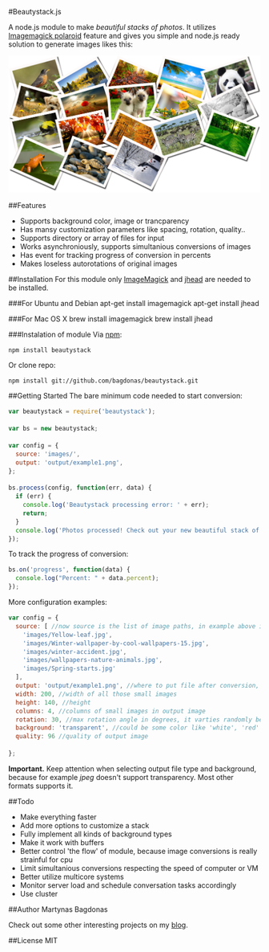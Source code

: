 #Beautystack.js

A node.js module to make *beautiful stacks of photos*. It utilizes [Imagemagick polaroid](http://www.imagemagick.org/Usage/transform/#polaroid) feature and gives you simple and node.js ready solution to generate images likes this:

![](https://raw.githubusercontent.com/bagdonas/beautystack/master/docs/images/example1.jpg)

##Features
- Supports background color, image or trancparency
- Has mansy customization parameters like spacing, rotation, quality..
- Supports directory or array of files for input
- Works asynchroniously, supports simultanious conversions of images
- Has event for tracking progress of conversion in percents
- Makes loseless autorotations of original images

##Installation
For this module only [ImageMagick](http://www.imagemagick.org/) and [jhead](http://www.sentex.net/~mwandel/jhead/) are needed to be installed.

###For Ubuntu and Debian
    apt-get install imagemagick
    apt-get install jhead

###For Mac OS X
    brew install imagemagick
    brew install jhead

###Instalation of module
Via [npm](http://www.npmjs.org/):

    npm install beautystack
    
Or clone repo:

    npm install git://github.com/bagdonas/beautystack.git

##Getting Started
The bare minimum code needed to start conversion:
```js
var beautystack = require('beautystack');

var bs = new beautystack;

var config = {
  source: 'images/',
  output: 'output/example1.png',
};

bs.process(config, function(err, data) {
  if (err) {
    console.log('Beautystack processing error: ' + err);
    return;
  }
  console.log('Photos processed! Check out your new beautiful stack of photos: ' + data.output);
});
```
To track the progress of conversion:
```js
bs.on('progress', function(data) {
  console.log("Percent: " + data.percent);
});
```
More configuration examples:
```js
var config = {
  source: [ //now source is the list of image paths, in example above it was directory
    'images/Yellow-leaf.jpg',
    'images/Winter-wallpaper-by-cool-wallpapers-15.jpg',
    'images/winter-accident.jpg',
    'images/wallpapers-nature-animals.jpg',
    'images/Spring-starts.jpg'
  ],
  output: 'output/example1.png', //where to put file after conversion, also you can choose file type by changing extension
  width: 200, //width of all those small images
  height: 140, //height
  columns: 4, //columns of small images in output image
  rotation: 30, //max rotation angle in degrees, it varties randomly between minus and plus of this value
  background: 'transparent', //could be some color like 'white', 'red' or image ***STILL WORKING ON THIS
  quality: 96 //quality of output image
  
};
```
**Important.** Keep attention when selecting output file type and background, because for example *jpeg* doesn't support transparency. Most other formats supports it.

##Todo
- Make everything faster
- Add more options to customize a stack
- Fully implement all kinds of background types
- Make it work with buffers
- Better control 'the flow' of module, because image conversions is really strainful for cpu
 - Limit simultanious conversions respecting the speed of computer or VM
 - Better utilize multicore systems
 - Monitor server load and schedule conversation tasks accordingly
- Use cluster

##Author
Martynas Bagdonas

Check out some other interesting projects on my [blog](http://martynas.bagdonas.net/).

##License
MIT

